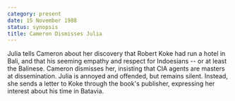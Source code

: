 ```yaml
---
category: present
date: 15 November 1988
status: synopsis
title: Cameron Dismisses Julia
---
```



Julia tells Cameron about her discovery that Robert Koke had run a hotel in Bali, and that his seeming empathy and respect for Indoesians -- or at least the Balinese. Cameron
dismisses her, insisting that CIA agents are masters at dissemination.
Julia is annoyed and offended, but remains silent. Instead, she sends a
letter to Koke through the book's publisher, expressing her interest about his time in Batavia. 
